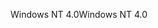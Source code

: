 <span data-ttu-id="cc14d-101">Windows NT 4.0</span><span class="sxs-lookup"><span data-stu-id="cc14d-101">Windows NT 4.0</span></span>
